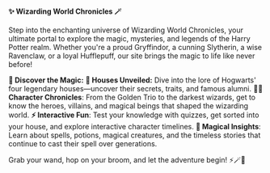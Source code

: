 **✨ Wizarding World Chronicles 🪄**

Step into the enchanting universe of Wizarding World Chronicles, your ultimate portal to explore the magic, mysteries, and legends of the Harry Potter realm. Whether you're a proud Gryffindor, a cunning Slytherin, a wise Ravenclaw, or a loyal Hufflepuff, our site brings the magic to life like never before!

**🏰 Discover the Magic:**
**🦁 Houses Unveiled:** Dive into the lore of Hogwarts' four legendary houses—uncover their secrets, traits, and famous alumni.
**🧙‍♂️ Character Chronicles**: From the Golden Trio to the darkest wizards, get to know the heroes, villains, and magical beings that shaped the wizarding world.
**⚡ Interactive Fun**: Test your knowledge with quizzes, get sorted into your house, and explore interactive character timelines.
**📜 Magical Insights**: Learn about spells, potions, magical creatures, and the timeless stories that continue to cast their spell over generations.

Grab your wand, hop on your broom, and let the adventure begin! ⚡🪄🏰








